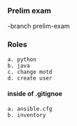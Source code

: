 ### Prelim exam 
-branch prelim-exam 

### Roles 
	a. python
	b. java
	c. change motd
	d. create user

#### inside of .gitignoe
 	a. ansible.cfg
	b. inventory

